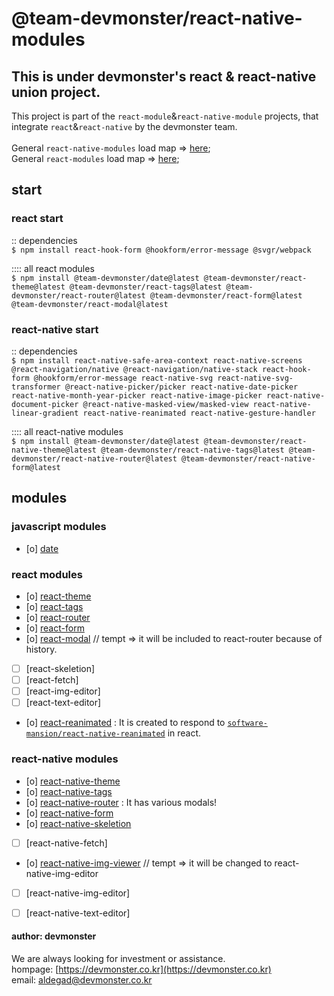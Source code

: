 # @team-devmonster/react-native-modules

## This is under devmonster's react & react-native union project.

This project is part of the `react-module`&`react-native-module` projects, that integrate `react`&`react-native` by the devmonster team.<br><br>
General `react-native-modules` load map => [here](https://github.com/team-devmonster/react-native-modules);<br>
General `react-modules` load map => [here](https://github.com/team-devmonster/react-modules);


## start
### react start<br>

:: dependencies<br>
`$ npm install react-hook-form @hookform/error-message @svgr/webpack`

:::: all react modules<br>
`$ npm install @team-devmonster/date@latest @team-devmonster/react-theme@latest @team-devmonster/react-tags@latest @team-devmonster/react-router@latest @team-devmonster/react-form@latest @team-devmonster/react-modal@latest`


### react-native start<br>

:: dependencies<br>
`$ npm install react-native-safe-area-context react-native-screens @react-navigation/native @react-navigation/native-stack react-hook-form @hookform/error-message react-native-svg react-native-svg-transformer @react-native-picker/picker react-native-date-picker react-native-month-year-picker react-native-image-picker react-native-document-picker @react-native-masked-view/masked-view react-native-linear-gradient react-native-reanimated react-native-gesture-handler`

:::: all react-native modules<br>
`$ npm install @team-devmonster/date@latest @team-devmonster/react-native-theme@latest @team-devmonster/react-native-tags@latest @team-devmonster/react-native-router@latest @team-devmonster/react-native-form@latest`

## modules
### javascript modules
- [o] [date](https://www.npmjs.com/package/@team-devmonster/date)

### react modules
- [o] [react-theme](https://www.npmjs.com/package/@team-devmonster/react-theme)
- [o] [react-tags](https://www.npmjs.com/package/@team-devmonster/react-tags)
- [o] [react-router](https://www.npmjs.com/package/@team-devmonster/react-router)
- [o] [react-form](https://www.npmjs.com/package/@team-devmonster/react-form)
- [o] [react-modal](https://www.npmjs.com/package/@team-devmonster/react-modal) // tempt => it will be included to react-router because of history.
- [ ] [react-skeletion]
- [ ] [react-fetch]
- [ ] [react-img-editor]
- [ ] [react-text-editor]
- [o] [react-reanimated](https://www.npmjs.com/package/@team-devmonster/react-reanimated) : It is created to respond to [`software-mansion/react-native-reanimated`](https://docs.swmansion.com/react-native-reanimated/) in react.

### react-native modules
- [o] [react-native-theme](https://www.npmjs.com/package/@team-devmonster/react-native-theme)
- [o] [react-native-tags](https://www.npmjs.com/package/@team-devmonster/react-native-tags)
- [o] [react-native-router](https://www.npmjs.com/package/@team-devmonster/react-native-router) : It has various modals!
- [o] [react-native-form](https://www.npmjs.com/package/@team-devmonster/react-native-form)
- [o] [react-native-skeletion](https://www.npmjs.com/package/@team-devmonster/react-native-modal)
- [ ] [react-native-fetch]
- [o] [react-native-img-viewer](https://www.npmjs.com/package/@team-devmonster/react-native-img-viewer) // tempt => it will be changed to react-native-img-editor
- [ ] [react-native-img-editor]
- [ ] [react-native-text-editor]


#### author: devmonster 

We are always looking for investment or assistance.<br>
hompage: [https://devmonster.co.kr](https://devmonster.co.kr)<br>
email: [aldegad@devmonster.co.kr](mailto:aldegad@devmonster.co.kr)